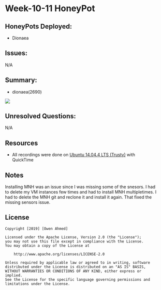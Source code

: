 # Week-10-11 HoneyPot

## HoneyPots Deployed: <br />
  - Dionaea
  
## Issues:
N/A 

## Summary: 
  - dionaea(2690)
  
 ![](HoneyPot.gif)
 
## Unresolved Questions:
 N/A
## Resources
- All recordings were done on [Ubuntu 14.04.4 LTS (Trusty)](http://releases.ubuntu.com/14.04/) with QuickTime
## Notes

Installing MNH was an issue since I was missing some of the snesors. I had to delete my VM instances few times and had to install MNH multipletimes. I had to delete the MNH git and reclone it and install it again. That fixed the missing sensors issue. 

## License

    Copyright [2019] [Owen Ahmed]

    Licensed under the Apache License, Version 2.0 (the "License");
    you may not use this file except in compliance with the License.
    You may obtain a copy of the License at

        http://www.apache.org/licenses/LICENSE-2.0

    Unless required by applicable law or agreed to in writing, software
    distributed under the License is distributed on an "AS IS" BASIS,
    WITHOUT WARRANTIES OR CONDITIONS OF ANY KIND, either express or implied.
    See the License for the specific language governing permissions and
    limitations under the License.

